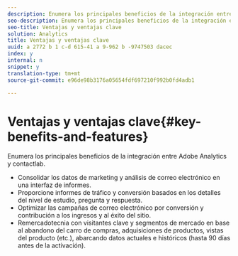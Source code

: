 ```yaml
---
description: Enumera los principales beneficios de la integración entre Adobe Analytics y contactlab.
seo-description: Enumera los principales beneficios de la integración entre Adobe Analytics y contactlab.
seo-title: Ventajas y ventajas clave
solution: Analytics
title: Ventajas y ventajas clave
uuid: a 2772 b 1 c-d 615-41 a 9-962 b -9747503 dacec
index: y
internal: n
snippet: y
translation-type: tm+mt
source-git-commit: e96de98b3176a05654fdf697210f992b0fd4adb1

---
```



# Ventajas y ventajas clave{#key-benefits-and-features}

Enumera los principales beneficios de la integración entre Adobe Analytics y contactlab.

* Consolidar los datos de marketing y análisis de correo electrónico en una interfaz de informes.
* Proporcione informes de tráfico y conversión basados en los detalles del nivel de estudio, pregunta y respuesta.
* Optimizar las campañas de correo electrónico por conversión y contribución a los ingresos y al éxito del sitio.
* Remercadotecnia con visitantes clave y segmentos de mercado en base al abandono del carro de compras, adquisiciones de productos, vistas del producto (etc.), abarcando datos actuales e históricos (hasta 90 días antes de la activación).

